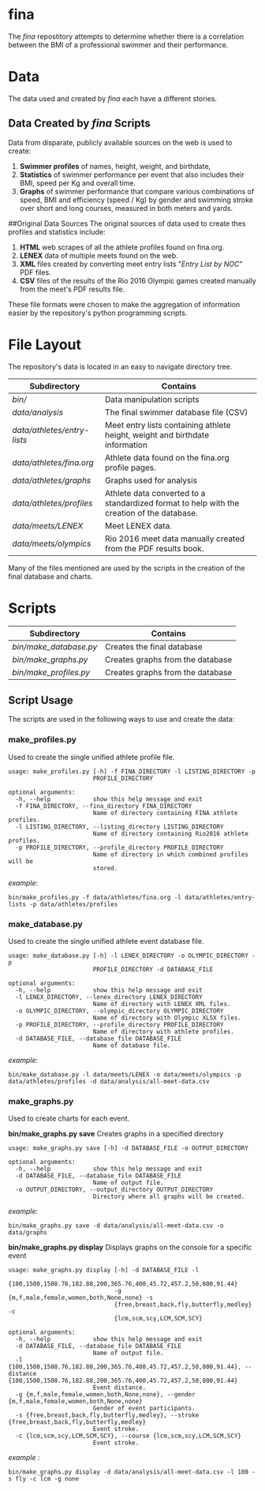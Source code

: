 # fina
The *fina* repostitory attempts to determine whether there is a correlation between the BMI of a professional swimmer and their performance.

# Data
The data used and created by *fina* each have a different stories.
## Data Created by *fina* Scripts
Data from disparate, publicly available sources on the web is used to create: 
1. **Swimmer profiles** of names, height, weight, and birthdate, 
2. **Statistics** of swimmer performance per event that also includes their BMI, speed per Kg and overall time.
3. **Graphs** of swimmer performance that compare various combinations of speed, BMI and efficiency (speed / Kg) by gender and swimming stroke over short and long courses, measured in both meters and yards.

##Original Data Sources
The original sources of data used to create thes profiles and statistics include:
1. **HTML** web scrapes of all the athlete profiles found on fina.org.
2. **LENEX** data of multiple meets found on the web.
3. **XML** files created by converting meet entry lists "*Entry List by NOC*" PDF files.
4. **CSV** files of the results of the Rio 2016 Olympic games created manually from the meet's PDF results file.

These file formats were chosen to make the aggregation of information easier by the repository's python programming scripts.

# File Layout
The repository's data is located in an easy to navigate directory tree.

| Subdirectory|Contains| 
| ------------- |-------------| 
| *bin/*| Data manipulation scripts|
| *data/analysis*| The final swimmer database  file (CSV) |
|  *data/athletes/entry-lists*| Meet entry lists containing athlete height, weight and birthdate information |
| *data/athletes/fina.org*| Athlete data found on the fina.org profile pages. |
| *data/athletes/graphs*| Graphs used for analysis|
| *data/athletes/profiles*| Athlete data converted to a standardized format to help with the creation of the database.|
|*data/meets/LENEX*| Meet LENEX data.|
|*data/meets/olympics*| Rio 2016 meet data manually created from the PDF results book.|

Many of the files mentioned are used by the scripts in the creation of the final database and charts.

# Scripts

| Subdirectory|Contains| 
| ------------- |-------------| 
| *bin/make_database.py*| Creates the final database|
| *bin/make_graphs.py*| Creates graphs from the database|
| *bin/make_profiles.py*| Creates graphs from the database|

## Script Usage
The scripts are used in the following ways to use and create the data:

### make_profiles.py
Used to create the single unified athlete profile file.

```
usage: make_profiles.py [-h] -f FINA_DIRECTORY -l LISTING_DIRECTORY -p
                        PROFILE_DIRECTORY

optional arguments:
  -h, --help            show this help message and exit
  -f FINA_DIRECTORY, --fina_directory FINA_DIRECTORY
                        Name of directory containing FINA athlete profiles.
  -l LISTING_DIRECTORY, --listing_directory LISTING_DIRECTORY
                        Name of directory containing Rio2016 athlete profiles.
  -p PROFILE_DIRECTORY, --profile_directory PROFILE_DIRECTORY
                        Name of directory in which combined profiles will be
                        stored.
```
*example:*    
```
bin/make_profiles.py -f data/athletes/fina.org -l data/athletes/entry-lists -p data/athletes/profiles
```

### make_database.py

Used to create the single unified athlete event database file.

```
usage: make_database.py [-h] -l LENEX_DIRECTORY -o OLYMPIC_DIRECTORY -p
                        PROFILE_DIRECTORY -d DATABASE_FILE

optional arguments:
  -h, --help            show this help message and exit
  -l LENEX_DIRECTORY, --lenex_directory LENEX_DIRECTORY
                        Name of directory with LENEX XML files.
  -o OLYMPIC_DIRECTORY, --olympic_directory OLYMPIC_DIRECTORY
                        Name of directory with Olympic XLSX files.
  -p PROFILE_DIRECTORY, --profile_directory PROFILE_DIRECTORY
                        Name of directory with athlete profiles.
  -d DATABASE_FILE, --database_file DATABASE_FILE
                        Name of database file.

```
*example:*
     
```
bin/make_database.py -l data/meets/LENEX -o data/meets/olympics -p data/athletes/profiles -d data/analysis/all-meet-data.csv 
```

### make_graphs.py

Used to create charts for each event.

**bin/make_graphs.py save**
Creates graphs in a specified directory

```
usage: make_graphs.py save [-h] -d DATABASE_FILE -o OUTPUT_DIRECTORY

optional arguments:
  -h, --help            show this help message and exit
  -d DATABASE_FILE, --database_file DATABASE_FILE
                        Name of output file.
  -o OUTPUT_DIRECTORY, --output_directory OUTPUT_DIRECTORY
                        Directory where all graphs will be created.
```
*example:*
```
bin/make_graphs.py save -d data/analysis/all-meet-data.csv -o data/graphs
```

**bin/make_graphs.py display**
Displays graphs on the console for a specific event

```
usage: make_graphs.py display [-h] -d DATABASE_FILE -l
                              {100,1500,1508.76,182.88,200,365.76,400,45.72,457.2,50,800,91.44}
                              -g {m,f,male,female,women,both,None,none} -s
                              {free,breast,back,fly,butterfly,medley} -c
                              {lcm,scm,scy,LCM,SCM,SCY}

optional arguments:
  -h, --help            show this help message and exit
  -d DATABASE_FILE, --database_file DATABASE_FILE
                        Name of output file.
  -l {100,1500,1508.76,182.88,200,365.76,400,45.72,457.2,50,800,91.44}, --distance {100,1500,1508.76,182.88,200,365.76,400,45.72,457.2,50,800,91.44}
                        Event distance.
  -g {m,f,male,female,women,both,None,none}, --gender {m,f,male,female,women,both,None,none}
                        Gender of event participants.
  -s {free,breast,back,fly,butterfly,medley}, --stroke {free,breast,back,fly,butterfly,medley}
                        Event stroke.
  -c {lcm,scm,scy,LCM,SCM,SCY}, --course {lcm,scm,scy,LCM,SCM,SCY}
                        Event stroke.

```
*example :*
```
bin/make_graphs.py display -d data/analysis/all-meet-data.csv -l 100 -s fly -c lcm -g none

```


 
